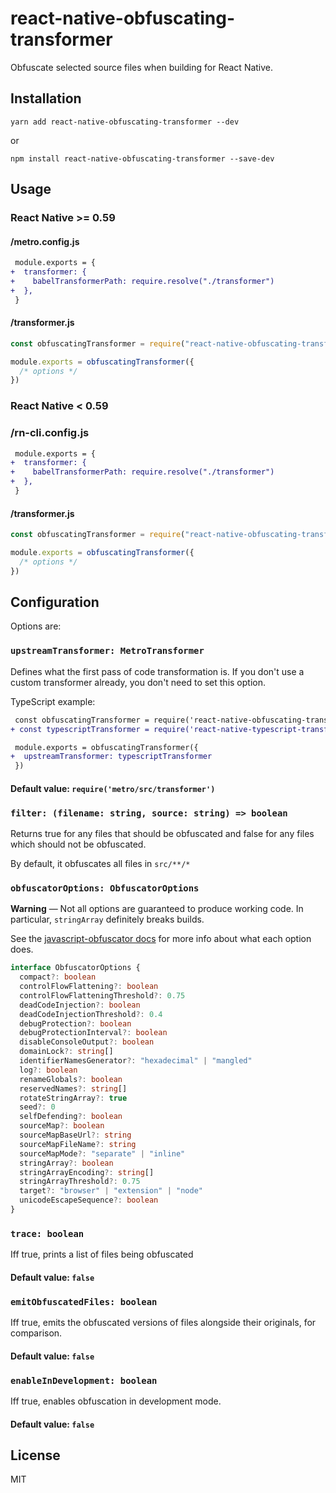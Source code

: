 # react-native-obfuscating-transformer

Obfuscate selected source files when building for React Native.

## Installation

    yarn add react-native-obfuscating-transformer --dev

or

    npm install react-native-obfuscating-transformer --save-dev

## Usage

### React Native >= 0.59

#### /metro.config.js

```diff
 module.exports = {
+  transformer: {
+    babelTransformerPath: require.resolve("./transformer")
+  },
 }
```

#### /transformer.js

```js
const obfuscatingTransformer = require("react-native-obfuscating-transformer")

module.exports = obfuscatingTransformer({
  /* options */
})
```

### React Native < 0.59

### /rn-cli.config.js

```diff
 module.exports = {
+  transformer: {
+    babelTransformerPath: require.resolve("./transformer")
+  },
 }
```

#### /transformer.js

```js
const obfuscatingTransformer = require("react-native-obfuscating-transformer")

module.exports = obfuscatingTransformer({
  /* options */
})
```

## Configuration

Options are:

### `upstreamTransformer: MetroTransformer`

Defines what the first pass of code transformation is. If you don't use a custom transformer already,
you don't need to set this option.

TypeScript example:

```diff
 const obfuscatingTransformer = require('react-native-obfuscating-transformer')
+ const typescriptTransformer = require('react-native-typescript-transformer')

 module.exports = obfuscatingTransformer({
+  upstreamTransformer: typescriptTransformer
 })
```

#### Default value: `require('metro/src/transformer')`

### `filter: (filename: string, source: string) => boolean`

Returns true for any files that should be obfuscated and false for any files which should not be obfuscated.

By default, it obfuscates all files in `src/**/*`

### `obfuscatorOptions: ObfuscatorOptions`

**Warning** — Not all options are guaranteed to produce working code. In particular, `stringArray` definitely breaks builds.

See the [javascript-obfuscator docs](https://github.com/javascript-obfuscator/javascript-obfuscator) for more info about what each option does.

```ts
interface ObfuscatorOptions {
  compact?: boolean
  controlFlowFlattening?: boolean
  controlFlowFlatteningThreshold?: 0.75
  deadCodeInjection?: boolean
  deadCodeInjectionThreshold?: 0.4
  debugProtection?: boolean
  debugProtectionInterval?: boolean
  disableConsoleOutput?: boolean
  domainLock?: string[]
  identifierNamesGenerator?: "hexadecimal" | "mangled"
  log?: boolean
  renameGlobals?: boolean
  reservedNames?: string[]
  rotateStringArray?: true
  seed?: 0
  selfDefending?: boolean
  sourceMap?: boolean
  sourceMapBaseUrl?: string
  sourceMapFileName?: string
  sourceMapMode?: "separate" | "inline"
  stringArray?: boolean
  stringArrayEncoding?: string[]
  stringArrayThreshold?: 0.75
  target?: "browser" | "extension" | "node"
  unicodeEscapeSequence?: boolean
}
```

### `trace: boolean`

Iff true, prints a list of files being obfuscated

#### Default value: `false`

### `emitObfuscatedFiles: boolean`

Iff true, emits the obfuscated versions of files alongside their originals, for comparison.

#### Default value: `false`

### `enableInDevelopment: boolean`

Iff true, enables obfuscation in development mode.

#### Default value: `false`

## License

MIT
